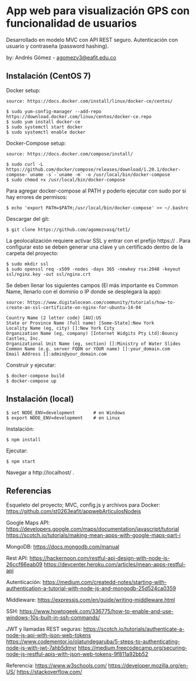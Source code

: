 # App web para visualización GPS con funcionalidad de usuarios

Desarrollado en modelo MVC con API REST seguro. Autenticación con usuario y contraseña (password hashing).

by: Andrés Gómez - agomezv3@eafit.edu.co

## Instalación (CentOS 7)

Docker setup:

    source: https://docs.docker.com/install/linux/docker-ce/centos/
    
    $ sudo yum-config-manager --add-repo https://download.docker.com/linux/centos/docker-ce.repo
    $ sudo yum install docker-ce
    $ sudo systemctl start docker
    $ sudo systemctl enable docker
    
Docker-Compose setup:

    source: https://docs.docker.com/compose/install/

    $ sudo curl -L https://github.com/docker/compose/releases/download/1.20.1/docker-compose-`uname -s`-`uname -m` -o /usr/local/bin/docker-compose
    $ sudo chmod +x /usr/local/bin/docker-compose

Para agregar docker-compose al PATH y poderlo ejecutar con sudo por si hay errores de permisos:
  
    $ echo 'export PATH=$PATH;/usr/local/bin/docker-compose' >> ~/.bashrc 
      
Descargar del git:

    $ git clone https://github.com/agomezvasq/tet1/
      
La geolocalización requiere activar SSL y entrar con el prefijo https:// . Para configurar esto se deben generar una clave y un certificado dentro de la carpeta del proyecto:

    $ sudo mkdir ssl
    $ sudo openssl req -x509 -nodes -days 365 -newkey rsa:2048 -keyout ssl/nginx.key -out ssl/nginx.crt
    
Se deben llenar los siguientes campos (El más importante es Common Name, llenarlo con el dominio o IP donde se desplegará la app):

    source: https://www.digitalocean.com/community/tutorials/how-to-create-an-ssl-certificate-on-nginx-for-ubuntu-14-04

    Country Name (2 letter code) [AU]:US
    State or Province Name (full name) [Some-State]:New York
    Locality Name (eg, city) []:New York City
    Organization Name (eg, company) [Internet Widgits Pty Ltd]:Bouncy Castles, Inc.
    Organizational Unit Name (eg, section) []:Ministry of Water Slides
    Common Name (e.g. server FQDN or YOUR name) []:your_domain.com
    Email Address []:admin@your_domain.com

Construir y ejecutar:

    $ docker-compose build
    $ docker-compose up
    
## Instalación (local)

    $ set NODE_ENV=development       # en Windows
    $ export NODE_ENV=development    # en Linux

Instalación:

    $ npm install
    
Ejecutar:

    $ npm start
    
Navegar a http://localhost/ .

## Referencias

Esqueleto del proyecto; MVC, config.js y archivos para Docker:
https://github.com/st0263eafit/appwebArticulosNodejs

Google Maps API:
https://developers.google.com/maps/documentation/javascript/tutorial
https://scotch.io/tutorials/making-mean-apps-with-google-maps-part-i

MongoDB:
https://docs.mongodb.com/manual

Rest API:
https://hackernoon.com/restful-api-design-with-node-js-26ccf66eab09
https://devcenter.heroku.com/articles/mean-apps-restful-api

Autenticación:
https://medium.com/createdd-notes/starting-with-authentication-a-tutorial-with-node-js-and-mongodb-25d524ca0359

Middleware:
https://expressjs.com/en/guide/writing-middleware.html

SSH:
https://www.howtogeek.com/336775/how-to-enable-and-use-windows-10s-built-in-ssh-commands/

JWT y llamadas REST seguras:
https://scotch.io/tutorials/authenticate-a-node-js-api-with-json-web-tokens
https://www.codementor.io/olatundegaruba/5-steps-to-authenticating-node-js-with-jwt-7ahb5dmyr
https://medium.freecodecamp.org/securing-node-js-restful-apis-with-json-web-tokens-9f811a92bb52

Referencia:
https://www.w3schools.com/
https://developer.mozilla.org/en-US/
https://stackoverflow.com/
